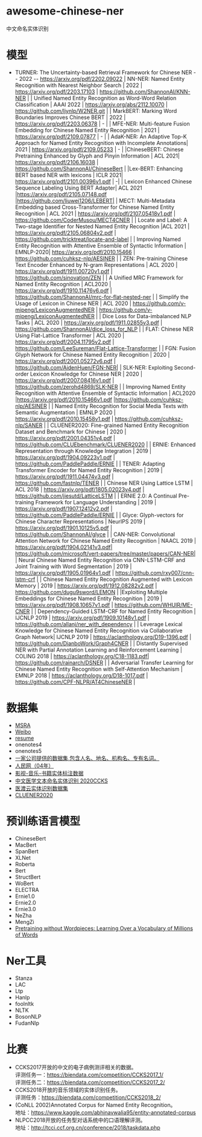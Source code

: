 # awesome-chinese-ner
中文命名实体识别

# 模型
- TURNER: The Uncertainty-based Retrieval Framework for Chinese NER 
  -- 2022 
  -- https://arxiv.org/pdf/2202.09022 
| NN-NER: Named Entity Recognition with Nearest Neighbor Search  | 2022 | https://arxiv.org/pdf/2203.17103 | https://github.com/ShannonAI/KNN-NER |
| Unified Named Entity Recognition as Word-Word Relation Classification  | AAAI 2022 | https://arxiv.org/abs/2112.10070 | https://github.com/ljynlp/W2NER.git |
| MarkBERT: Marking Word Boundaries Improves Chinese BERT | 2022 | https://arxiv.org/pdf/2203.06378 | - |
| MFE-NER: Multi-feature Fusion Embedding for Chinese Named Entity Recognition | 2021 | https://arxiv.org/pdf/2109.07877 | - |
|  AdaK-NER: An Adaptive Top-K Approach for Named Entity Recognition with Incomplete Annotations| 2021 | https://arxiv.org/pdf/2109.05233 | - |
|ChineseBERT: Chinese Pretraining Enhanced by Glyph and Pinyin Information | ACL 2021| https://arxiv.org/pdf/2106.16038 | https://github.com/ShannonAI/ChineseBert |
|Lex-BERT: Enhancing BERT based NER with lexicons | ICLR 2021| https://arxiv.org/pdf/2101.00396v1.pdf | -|
| Lexicon Enhanced Chinese Sequence Labeling Using BERT Adapter| ACL 2021 |https://arxiv.org/pdf/2105.07148.pdf |https://github.com/liuwei1206/LEBERT|
| MECT: Multi-Metadata Embedding based Cross-Transformer for Chinese Named Entity Recognition | ACL 2021 | https://arxiv.org/pdf/2107.05418v1.pdf | https://github.com/CoderMusou/MECT4CNER |
| Locate and Label: A Two-stage Identifier for Nested Named Entity Recognition |ACL 2021  | https://arxiv.org/pdf/2105.06804v2.pdf | https://github.com/tricktreat/locate-and-label |
| Improving Named Entity Recognition with Attentive Ensemble of Syntactic Information | EMNLP-2020| https://arxiv.org/pdf/2010.15466 | https://github.com/cuhksz-nlp/AESINER |
| ZEN: Pre-training Chinese Text Encoder Enhanced by N-gram Representations | ACL 2020 | https://arxiv.org/pdf/1911.00720v1.pdf | https://github.com/sinovation/ZEN |
| A Unified MRC Framework for Named Entity Recognition | ACL2020 | https://arxiv.org/pdf/1910.11476v6.pdf | https://github.com/ShannonAI/mrc-for-flat-nested-ner |
| Simplify the Usage of Lexicon in Chinese NER | ACL 2020 |  https://github.com/v-mipeng/LexiconAugmentedNER | https://github.com/v-mipeng/LexiconAugmentedNER |
| Dice Loss for Data-imbalanced NLP Tasks | ACL 2020 | https://arxiv.org/pdf/1911.02855v3.pdf | https://github.com/ShannonAI/dice_loss_for_NLP |
| FLAT: Chinese NER Using Flat-Lattice Transformer | ACL 2020 | https://arxiv.org/pdf/2004.11795v2.pdf | https://github.com/LeeSureman/Flat-Lattice-Transformer |
| FGN: Fusion Glyph Network for Chinese Named Entity Recognition | 2020 | https://arxiv.org/pdf/2001.05272v6.pdf | https://github.com/AidenHuen/FGN-NER|
| SLK-NER: Exploiting Second-order Lexicon Knowledge for Chinese NER | 2020 | https://arxiv.org/pdf/2007.08416v1.pdf | https://github.com/zerohd4869/SLK-NER |
| Improving Named Entity Recognition with Attentive Ensemble of Syntactic Information | ACL2020 |https://arxiv.org/pdf/2010.15466v1.pdf  |https://github.com/cuhksz-nlp/AESINER  |
| Named Entity Recognition for Social Media Texts with Semantic Augmentation | EMNLP 2020 | https://arxiv.org/pdf/2010.15458v1.pdf | https://github.com/cuhksz-nlp/SANER |
| CLUENER2020: Fine-grained Named Entity Recognition Dataset and Benchmark for Chinese | 2020 | https://arxiv.org/pdf/2001.04351v4.pdf | https://github.com/CLUEbenchmark/CLUENER2020 |
| ERNIE: Enhanced Representation through Knowledge Integration | 2019 | https://arxiv.org/pdf/1904.09223v1.pdf | https://github.com/PaddlePaddle/ERNIE |
| TENER: Adapting Transformer Encoder for Named Entity Recognition | 2019 | https://arxiv.org/pdf/1911.04474v3.pdf | https://github.com/fastnlp/TENER |
| Chinese NER Using Lattice LSTM | ACL 2018 | https://arxiv.org/pdf/1805.02023v4.pdf | https://github.com/jiesutd/LatticeLSTM |
| ERNIE 2.0: A Continual Pre-training Framework for Language Understanding | 2019 | https://arxiv.org/pdf/1907.12412v2.pdf | https://github.com/PaddlePaddle/ERNIE |
| Glyce: Glyph-vectors for Chinese Character Representations | NeurIPS 2019 | https://arxiv.org/pdf/1901.10125v5.pdf | https://github.com/ShannonAI/glyce |
| CAN-NER: Convolutional Attention Network for Chinese Named Entity Recognition  | NAACL 2019 |  https://arxiv.org/pdf/1904.02141v3.pdf|  https://github.com/microsoft/vert-papers/tree/master/papers/CAN-NER|
| Neural Chinese Named Entity Recognition via CNN-LSTM-CRF and Joint Training with Word Segmentation | 2019 | https://arxiv.org/pdf/1905.01964v1.pdf | https://github.com/rxy007/cnn-lstm-crf |
| Chinese Named Entity Recognition Augmented with Lexicon Memory | 2019 | https://arxiv.org/pdf/1912.08282v2.pdf | https://github.com/dugu9sword/LEMON |
|Exploiting Multiple Embeddings for Chinese Named Entity Recognition  | 2019 | https://arxiv.org/pdf/1908.10657v1.pdf | https://github.com/WHUIR/ME-CNER |
| Dependency-Guided LSTM-CRF for Named Entity Recognition | IJCNLP 2019 | https://arxiv.org/pdf/1909.10148v1.pdf | https://github.com/allanj/ner_with_dependency |
|  Leverage Lexical Knowledge for Chinese Named Entity Recognition via Collaborative Graph Network| IJCNLP 2019 | https://aclanthology.org/D19-1396.pdf | https://github.com/DianboWork/Graph4CNER |
| Distantly Supervised NER with Partial Annotation Learning and Reinforcement Learning | COLING 2018  |  https://aclanthology.org/C18-1183.pdf| https://github.com/rainarch/DSNER |
|  Adversarial Transfer Learning for Chinese Named Entity Recognition with Self-Attention Mechanism | EMNLP 2018 | https://aclanthology.org/D18-1017.pdf | https://github.com/CPF-NLPR/AT4ChineseNER |

# 数据集

- [MSRA](https://github.com/GuocaiL/nlp_corpus/tree/main/open_ner_data/MSRA)
- [Weibo](https://github.com/GuocaiL/nlp_corpus/tree/main/open_ner_data/weibo)
- [resume](https://github.com/GuocaiL/nlp_corpus/tree/main/open_ner_data/ResumeNER )
- onenotes4
- onenotes5
- [一家公司提供的数据集,包含人名、地名、机构名、专有名词。](https://bosonnlp.com/dev/resource)
- [人民网（04年）](https://github.com/GuocaiL/nlp_corpus/tree/main/open_ner_data/people_daily)
- [影视-音乐-书籍实体标注数据](https://github.com/GuocaiL/nlp_corpus/tree/main/open_ner_data/video_music_book_datasets)
- [中文医学文本命名实体识别 2020CCKS](https://github.com/GuocaiL/nlp_corpus/tree/main/open_ner_data/2020_ccks_ner)
- [医渡云实体识别数据集](https://github.com/GuocaiL/nlp_corpus/tree/main/open_ner_data/yidu-s4k )
- [CLUENER2020](https://github.com/GuocaiL/nlp_corpus/tree/main/open_ner_data/cluener_public)

# 预训练语言模型

- ChineseBert
- MacBert
- SpanBert
- XLNet
- Roberta
- Bert
- StructBert
- WoBert
- ELECTRA
- Ernie1.0
- Ernie2.0
- Ernie3.0
- NeZha
- MengZi
- [Pretraining without Wordpieces: Learning Over a Vocabulary of Millions of Words](https://arxiv.org/pdf/2202.12142)

# Ner工具

- Stanza
- LAC
- Ltp
- Hanlp
- foolnltk
- NLTK
- BosonNLP
- FudanNlp

# 比赛

- CCKS2017开放的中文的电子病例测评相关的数据。<br>
评测任务一：https://biendata.com/competition/CCKS2017_1/<br>
评测任务二：https://biendata.com/competition/CCKS2017_2/<br>
- CCKS2018开放的音乐领域的实体识别任务。<br>
评测任务：https://biendata.com/competition/CCKS2018_2/<br>
- (CoNLL 2002)Annotated Corpus for Named Entity Recognition。<br>
地址：https://www.kaggle.com/abhinavwalia95/entity-annotated-corpus<br>
- NLPCC2018开放的任务型对话系统中的口语理解评测。<br>
地址：http://tcci.ccf.org.cn/conference/2018/taskdata.php<br>

